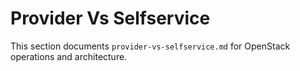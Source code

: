 # Provider Vs Selfservice

This section documents `provider-vs-selfservice.md` for OpenStack operations and architecture.